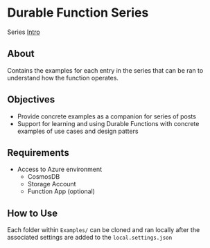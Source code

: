 # Durable Function Series
Series [Intro](https://antempus.dev/durable-function-series/)

## About
Contains the examples for each entry in the series that can be ran to understand how the function operates.

## Objectives
- Provide concrete examples as a companion for series of posts
- Support for learning and using Durable Functions with concrete examples of use cases and design patters

## Requirements
- Access to Azure environment
  - CosmosDB 
  - Storage Account
  - Function App (optional)
  
## How to Use
Each folder within `Examples/` can be cloned and ran locally after the associated settings are added to the `local.settings.json`
